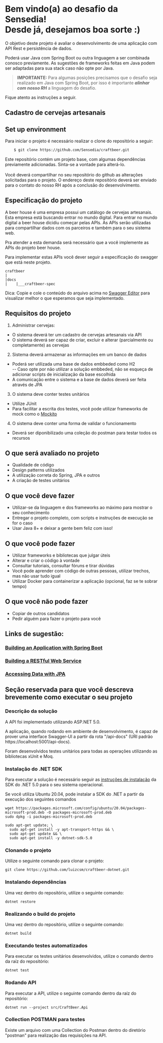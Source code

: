 # Bem vindo(a) ao desafio da Sensedia!<br/>Desde já, desejamos boa sorte :)

O objetivo deste projeto é avaliar o desenvolvimento de uma aplicação com API Rest e persistência de dados.

Poderá usar Java com Spring Boot ou outra linguagem a ser combinada conosco previamente. As sugestões de frameworks feitas em Java podem ser adaptadas para sua stack caso não opte por Java.

> **IMPORTANTE:** Para algumas posições precisamos que o desafio seja realizado em Java com Spring Boot, por isso é importante ***alinhar com nosso RH*** a linguagem do desafio.

Fique atento as instruções a seguir.

## Cadastro de cervejas artesanais

## Set up environment

Para iniciar o projeto é necessário realizar o clone do repositório a seguir:

```bash
    $ git clone https://github.com/Sensedia/craftbeer.git
```

Este repositório contém um projeto base, com algumas dependências previamente adicionadas. Sinta-se a vontade para alterá-lo.
<br/><br/>Você deverá compartilhar no seu repositório do github as alterações solicitadas para o projeto. 
O endereço deste repositório deverá ser enviado para o contato do nosso RH após a conclusão do desenvolvimento.

## Especificação do projeto

A beer house é uma empresa possui um catálogo de cervejas artesanais. Esta empresa está buscando entrar no mundo digital.
Para entrar no mundo digital a beer house dicidiu começar pelas APIs. As APIs serão utilizadas para compartilhar dados com os parceiros e também para o seu sistema web.

Pra atender a esta demanda será necessário que a você implemente as APIs do projeto beer house.

Para implementar estas APIs você dever seguir a especificação do swagger que está neste projeto.

    craftbeer
    |
    |docs
    |    |___craftbeer-spec

Dica: Copie e cole o conteúdo do arquivo acima no [Swagger Editor](https://editor.swagger.io/) para visualizar melhor o que esperamos que seja implementado.

## Requisitos do projeto

1. Administrar cervejas: 

- O sistema deverá ter um cadastro de cervejas artesanais via API<br/>
- O sistema deverá ser capaz de criar, excluir e alterar (parcialmente ou completamente) as cervejas
   
2. Sistema deverá armazenar as informações em um banco de dados
 
- Poderá ser utilizada uma base de dados embbeded como H2<br/>
-- Caso opte por não utilizar a solução embbeded, não se esqueça de adicionar scripts de inicialização da base escolhida<br/>
- A comunicação entre o sistema e a base de dados deverá ser feita através de JPA

3. O sistema deve conter testes unitários

- Utilize JUnit<br/>
- Para facilitar a escrita dos testes, você pode utilizar frameworks de mock como o [Mockito](https://site.mockito.org/)

4. O sistema deve conter uma forma de validar o funcionamento
   
- Deverá ser diponibilizado uma coleção do postman para testar todos os recursos

## O que será avaliado no projeto

- Qualidade de código
- Design patterns utilizados
- A utilização correta do Spring, JPA e outros
- A criação de testes unitários

## O que você deve fazer

- Utilizar-se da linguagem e dos frameworks ao máximo para mostrar o seu conhecimento
- Entregar o projeto completo, com scripts e instruções de execução se for o caso
- Usar Java 8+ e deixar a gente bem feliz com isso!

## O que você pode fazer

- Utilizar frameworks e bibliotecas que julgar úteis
- Alterar e criar o código à vontade
- Consultar tutoriais, consultar fóruns e tirar dúvidas
- Você pode aprender com código de outras pessoas, utilizar trechos, mas não usar tudo igual
- Utilizar Docker para containerizar a aplicação (opcional, faz se te sobrar tempo)

## O que você não pode fazer

- Copiar de outros candidatos
- Pedir alguém para fazer o projeto para você

## Links de sugestão:

### [Building an Application with Spring Boot](https://spring.io/guides/gs/spring-boot/)
### [Building a RESTful Web Service](https://spring.io/guides/gs/rest-service/)
### [Accessing Data with JPA](https://spring.io/guides/gs/accessing-data-jpa/)

## Seção reservada para que você descreva brevemente como executar o seu projeto

### Descrição da solução

A API foi implementado utilizando ASP.NET 5.0.

A aplicação, quando rodando em ambiente de desenvolvimento, é capaz de prover uma interface Swagger-UI a partir da rota "/api-docs" (URI padrão https://localhost:5001/api-docs).

Foram desenvolvidos testes unitários para todas as operações utilizando as bibliotecas xUnit e Moq.

### Instalação do .NET SDK

Para executar a solução é necessário seguir as [instruções de instalação](https://docs.microsoft.com/en-gb/dotnet/core/install/) da SDK do .NET 5.0 para o seu sistema operacional.

Se você utiliza Ubuntu 20.04, pode instalar a SDK do .NET a partir da execução dos seguintes comandos

```
wget https://packages.microsoft.com/config/ubuntu/20.04/packages-microsoft-prod.deb -O packages-microsoft-prod.deb
sudo dpkg -i packages-microsoft-prod.deb

sudo apt-get update; \
  sudo apt-get install -y apt-transport-https && \
  sudo apt-get update && \
  sudo apt-get install -y dotnet-sdk-5.0
```

### Clonando o projeto

Utilize o seguinte comando para clonar o projeto:

```
git clone https://github.com/luizcsm/craftbeer-dotnet.git
```

### Instalando dependências

Uma vez dentro do repositório, utilize o seguinte comando:

```
dotnet restore
```

### Realizando o build do projeto

Uma vez dentro do repositório, utilize o seguinte comando:

```
dotnet build
```

### Executando testes automatizados

Para executar os testes unitários desenvolvidos, utilize o comando dentro da raíz do repositório:

```
dotnet test
```

### Rodando API

Para executar a API, utilize o seguinte comando dentro da raíz do repositório:

```
dotnet run --project src/CraftBeer.Api
```

### Collection POSTMAN para testes

Existe um arquivo com uma Collection do Postman dentro do diretório "postman" para realização das requisições na API.
